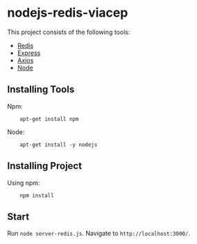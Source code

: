 # nodejs-redis-viacep
This project consists of the following tools:
 - [Redis](https://github.com/NodeRedis/node-redis)
 - [Express](https://github.com/expressjs/express)
 - [Axios](https://github.com/axios/axios)
 - [Node](https://github.com/nodejs/node)

## Installing Tools
Npm:
```npm
    apt-get install npm 
```
Node:
```npm
    apt-get install -y nodejs 
```

## Installing Project
Using npm:
```npm
    npm install
```

## Start
Run `node server-redis.js`. Navigate to `http://localhost:3000/`.

